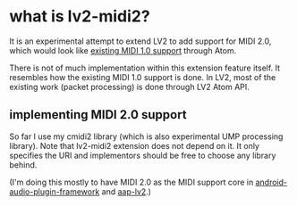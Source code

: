 # what is lv2-midi2?

It is an experimental attempt to extend LV2 to add support for MIDI 2.0,
which would look like [existing MIDI 1.0 support](https://lv2plug.in/ns/ext/midi) through Atom.

There is not of much implementation within this extension feature itself.
It resembles how the existing MIDI 1.0 support is done.
In LV2, most of the existing work (packet processing) is done through LV2 Atom API.

## implementing MIDI 2.0 support

So far I use my cmidi2 library (which is also experimental UMP processing library). Note that lv2-midi2 extension does not depend on it. It only specifies the URI and implementors should be free to choose any library behind.

(I'm doing this mostly to have MIDI 2.0 as the MIDI support core in [android-audio-plugin-framework](https://github.com/atsushieno/android-audio-plugin-framework/) and [aap-lv2](https://github.com/atsushieno/aap-lv2).)


